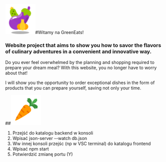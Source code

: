 ![Logo](https://github.com/MagdalenaMatoga/Projekt_koncowy_JS/blob/main/frontend/public/android-icon-96x96.png?raw=true)#Witamy na GreenEats!

### Website project that aims to show you how to savor the flavors of culinary adventures in a convenient and innovative way.

Do you ever feel overwhelmed by the planning and shopping required to prepare your dream meal?
With this website, you no longer have to worry about that!

I will show you the opportunity to order exceptional dishes in the form of products that you can prepare yourself, saving not only your time.

##![Logo](https://github.com/MagdalenaMatoga/Projekt_koncowy_JS/blob/main/frontend/public/marchew.png?raw=true) 


1. Przejść do katalogu backend w konsoli 
2. Wpisać json-server --watch db.json
3. Ww innej konsoli przejśc (np w VSC terminal) do katalogu frontend
4. Wpisać npm start 
5. Potwierdzić zmianę portu (Y) 

